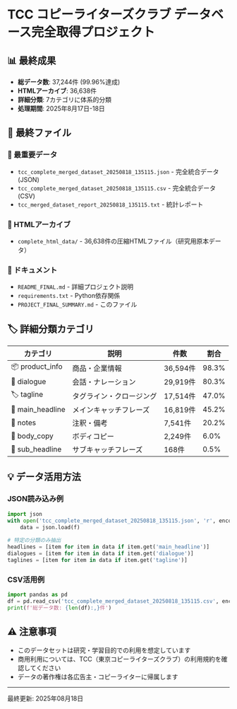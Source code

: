 # TCC コピーライターズクラブ データベース完全取得プロジェクト

## 📊 最終成果

- **総データ数**: 37,244件 (99.96%達成)
- **HTMLアーカイブ**: 36,638件
- **詳細分類**: 7カテゴリに体系的分類
- **処理期間**: 2025年8月17日-18日

## 📁 最終ファイル

### 🎯 最重要データ
- `tcc_complete_merged_dataset_20250818_135115.json` - 完全統合データ (JSON)
- `tcc_complete_merged_dataset_20250818_135115.csv` - 完全統合データ (CSV)
- `tcc_merged_dataset_report_20250818_135115.txt` - 統計レポート

### 💾 HTMLアーカイブ
- `complete_html_data/` - 36,638件の圧縮HTMLファイル（研究用原本データ）

### 📄 ドキュメント
- `README_FINAL.md` - 詳細プロジェクト説明
- `requirements.txt` - Python依存関係
- `PROJECT_FINAL_SUMMARY.md` - このファイル

## 🏷️ 詳細分類カテゴリ

| カテゴリ | 説明 | 件数 | 割合 |
|---------|------|------|------|
| 📦 product_info | 商品・企業情報 | 36,594件 | 98.3% |
| 💬 dialogue | 会話・ナレーション | 29,919件 | 80.3% |
| 🏷️ tagline | タグライン・クロージング | 17,514件 | 47.0% |
| 📢 main_headline | メインキャッチフレーズ | 16,819件 | 45.2% |
| 📄 notes | 注釈・備考 | 7,541件 | 20.2% |
| 📖 body_copy | ボディコピー | 2,249件 | 6.0% |
| 📝 sub_headline | サブキャッチフレーズ | 168件 | 0.5% |

## 💡 データ活用方法

### JSON読み込み例
```python
import json
with open('tcc_complete_merged_dataset_20250818_135115.json', 'r', encoding='utf-8') as f:
    data = json.load(f)
    
# 特定の分類のみ抽出
headlines = [item for item in data if item.get('main_headline')]
dialogues = [item for item in data if item.get('dialogue')]
taglines = [item for item in data if item.get('tagline')]
```

### CSV活用例
```python
import pandas as pd
df = pd.read_csv('tcc_complete_merged_dataset_20250818_135115.csv', encoding='utf-8-sig')
print(f'総データ数: {len(df):,}件')
```

## ⚠️ 注意事項

- このデータセットは研究・学習目的での利用を想定しています
- 商用利用については、TCC（東京コピーライターズクラブ）の利用規約を確認してください
- データの著作権は各広告主・コピーライターに帰属します

---
最終更新: 2025年08月18日

